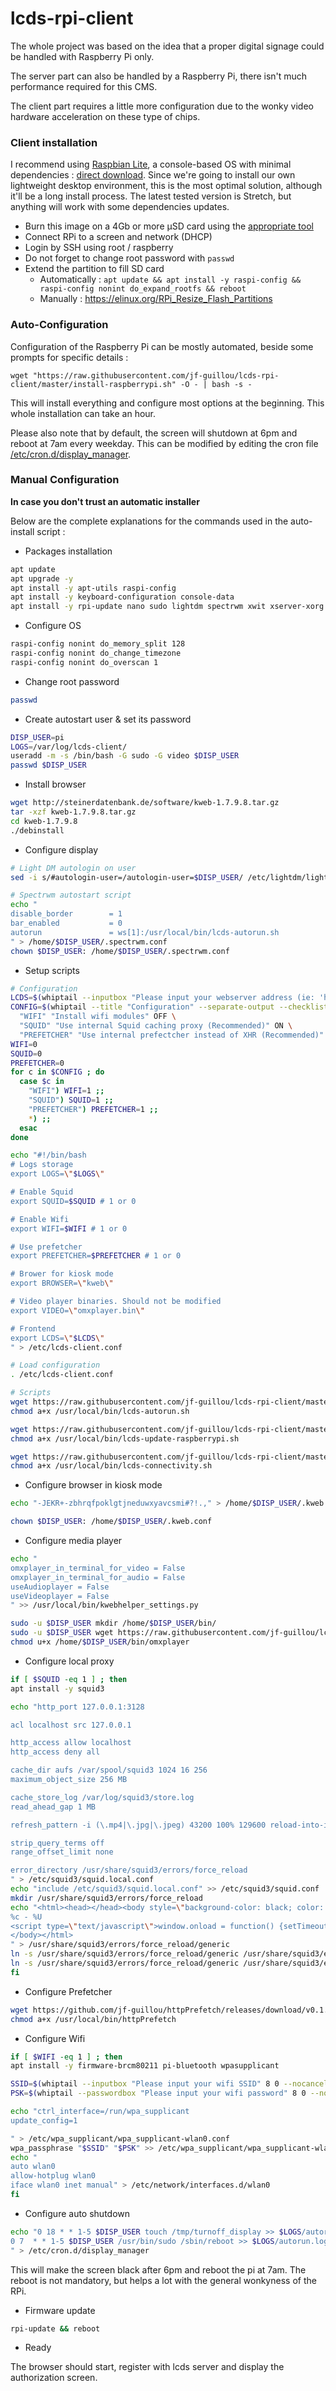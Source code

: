 # lcds-rpi-client

The whole project was based on the idea that a proper digital signage could be handled with Raspberry Pi only.

The server part can also be handled by a Raspberry Pi, there isn't much performance required for this CMS.

The client part requires a little more configuration due to the wonky video hardware acceleration on these type of chips.

### Client installation

I recommend using [Raspbian Lite](https://www.raspberrypi.org/downloads/raspbian/), a console-based OS with minimal dependencies : [direct download](https://downloads.raspberrypi.org/raspbian_lite_latest).
Since we're going to install our own lightweight desktop environment, this is the most optimal solution, although it'll be a long install process.
The latest tested version is Stretch, but anything will work with some dependencies updates.

- Burn this image on a 4Gb or more µSD card using the [appropriate tool](https://www.raspberrypi.org/documentation/installation/installing-images/README.md)
- Connect RPi to a screen and network (DHCP)
- Login by SSH using root / raspberry
- Do not forget to change root password with
  `passwd`
- Extend the partition to fill SD card
  - Automatically : `apt update && apt install -y raspi-config && raspi-config nonint do_expand_rootfs && reboot`
  - Manually : https://elinux.org/RPi_Resize_Flash_Partitions

### Auto-Configuration

Configuration of the Raspberry Pi can be mostly automated, beside some prompts for specific details :

`wget "https://raw.githubusercontent.com/jf-guillou/lcds-rpi-client/master/install-raspberrypi.sh" -O - | bash -s -`

This will install everything and configure most options at the beginning. This whole installation can take an hour.

Please also note that by default, the screen will shutdown at 6pm and reboot at 7am every weekday.
This can be modified by editing the cron file [/etc/cron.d/display_manager](https://help.ubuntu.com/community/CronHowto#Two_Other_Types_of_Crontab).

### Manual Configuration

**In case you don't trust an automatic installer**

Below are the complete explanations for the commands used in the auto-install script :

- Packages installation
```bash
apt update
apt upgrade -y
apt install -y apt-utils raspi-config
apt install -y keyboard-configuration console-data
apt install -y rpi-update nano sudo lightdm spectrwm xwit xserver-xorg python python-tk lxterminal
```

- Configure OS
```bash
raspi-config nonint do_memory_split 128
raspi-config nonint do_change_timezone
raspi-config nonint do_overscan 1
```

- Change root password
```bash
passwd
```

- Create autostart user & set its password
```bash
DISP_USER=pi
LOGS=/var/log/lcds-client/
useradd -m -s /bin/bash -G sudo -G video $DISP_USER
passwd $DISP_USER
```

- Install browser
```bash
wget http://steinerdatenbank.de/software/kweb-1.7.9.8.tar.gz
tar -xzf kweb-1.7.9.8.tar.gz
cd kweb-1.7.9.8
./debinstall
```

- Configure display
```bash
# Light DM autologin on user
sed -i s/#autologin-user=/autologin-user=$DISP_USER/ /etc/lightdm/lightdm.conf

# Spectrwm autostart script
echo "
disable_border        = 1
bar_enabled           = 0
autorun               = ws[1]:/usr/local/bin/lcds-autorun.sh
" > /home/$DISP_USER/.spectrwm.conf
chown $DISP_USER: /home/$DISP_USER/.spectrwm.conf
```

- Setup scripts
```bash
# Configuration
LCDS=$(whiptail --inputbox "Please input your webserver address (ie: 'https://lcds-webserver')" 0 0 --nocancel 3>&1 1>&2 2>&3)
CONFIG=$(whiptail --title "Configuration" --separate-output --checklist "Select configuration options" 0 0 0 \
  "WIFI" "Install wifi modules" OFF \
  "SQUID" "Use internal Squid caching proxy (Recommended)" ON \
  "PREFETCHER" "Use internal prefectcher instead of XHR (Recommended)" ON 3>&1 1>&2 2>&3)
WIFI=0
SQUID=0
PREFETCHER=0
for c in $CONFIG ; do
  case $c in
    "WIFI") WIFI=1 ;;
    "SQUID") SQUID=1 ;;
    "PREFETCHER") PREFETCHER=1 ;;
    *) ;;
  esac
done

echo "#!/bin/bash
# Logs storage
export LOGS=\"$LOGS\"

# Enable Squid
export SQUID=$SQUID # 1 or 0

# Enable Wifi
export WIFI=$WIFI # 1 or 0

# Use prefetcher
export PREFETCHER=$PREFETCHER # 1 or 0

# Brower for kiosk mode
export BROWSER=\"kweb\"

# Video player binaries. Should not be modified
export VIDEO=\"omxplayer.bin\"

# Frontend
export LCDS=\"$LCDS\"
" > /etc/lcds-client.conf

# Load configuration
. /etc/lcds-client.conf

# Scripts
wget https://raw.githubusercontent.com/jf-guillou/lcds-rpi-client/master/autorun.sh -O /usr/local/bin/lcds-autorun.sh
chmod a+x /usr/local/bin/lcds-autorun.sh

wget https://raw.githubusercontent.com/jf-guillou/lcds-rpi-client/master/update-raspberrypi.sh -O /usr/local/bin/lcds-update-raspberrypi.sh
chmod a+x /usr/local/bin/lcds-update-raspberrypi.sh

wget https://raw.githubusercontent.com/jf-guillou/lcds-rpi-client/master/connectivity.sh -O /usr/local/bin/lcds-connectivity.sh
chmod a+x /usr/local/bin/lcds-connectivity.sh
```

- Configure browser in kiosk mode
```bash
echo "-JEKR+-zbhrqfpoklgtjneduwxyavcsmi#?!.," > /home/$DISP_USER/.kweb.conf

chown $DISP_USER: /home/$DISP_USER/.kweb.conf
```

- Configure media player
```bash
echo "
omxplayer_in_terminal_for_video = False
omxplayer_in_terminal_for_audio = False
useAudioplayer = False
useVideoplayer = False
" >> /usr/local/bin/kwebhelper_settings.py

sudo -u $DISP_USER mkdir /home/$DISP_USER/bin/
sudo -u $DISP_USER wget https://raw.githubusercontent.com/jf-guillou/lcds-rpi-client/master/omxplayer -O /home/$DISP_USER/bin/omxplayer
chmod u+x /home/$DISP_USER/bin/omxplayer
```

- Configure local proxy
```bash
if [ $SQUID -eq 1 ] ; then
apt install -y squid3

echo "http_port 127.0.0.1:3128

acl localhost src 127.0.0.1

http_access allow localhost
http_access deny all

cache_dir aufs /var/spool/squid3 1024 16 256
maximum_object_size 256 MB

cache_store_log /var/log/squid3/store.log
read_ahead_gap 1 MB

refresh_pattern -i (\.mp4|\.jpg|\.jpeg) 43200 100% 129600 reload-into-ims

strip_query_terms off
range_offset_limit none

error_directory /usr/share/squid3/errors/force_reload
" > /etc/squid3/squid.local.conf
echo "include /etc/squid3/squid.local.conf" >> /etc/squid3/squid.conf
mkdir /usr/share/squid3/errors/force_reload
echo "<html><head></head><body style=\"background-color: black; color: gray;\">
%c - %U
<script type=\"text/javascript\">window.onload = function() {setTimeout(function() {window.location.reload();}, 10000);};</script>
</body></html>
" > /usr/share/squid3/errors/force_reload/generic
ln -s /usr/share/squid3/errors/force_reload/generic /usr/share/squid3/errors/force_reload/ERR_CONNECT_FAIL
ln -s /usr/share/squid3/errors/force_reload/generic /usr/share/squid3/errors/force_reload/ERR_DNS_FAIL
fi
```

- Configure Prefetcher
```bash
wget https://github.com/jf-guillou/httpPrefetch/releases/download/v0.1.0/httpPrefetch -O /usr/local/bin/httpPrefetch
chmod a+x /usr/local/bin/httpPrefetch
```

- Configure Wifi
```bash
if [ $WIFI -eq 1 ] ; then
apt install -y firmware-brcm80211 pi-bluetooth wpasupplicant

SSID=$(whiptail --inputbox "Please input your wifi SSID" 8 0 --nocancel 3>&1 1>&2 2>&3)
PSK=$(whiptail --passwordbox "Please input your wifi password" 8 0 --nocancel 3>&1 1>&2 2>&3)

echo "ctrl_interface=/run/wpa_supplicant
update_config=1

" > /etc/wpa_supplicant/wpa_supplicant-wlan0.conf
wpa_passphrase "$SSID" "$PSK" >> /etc/wpa_supplicant/wpa_supplicant-wlan0.conf
echo "
auto wlan0
allow-hotplug wlan0
iface wlan0 inet manual" > /etc/network/interfaces.d/wlan0
fi
```

- Configure auto shutdown
```bash
echo "0 18 * * 1-5 $DISP_USER touch /tmp/turnoff_display >> $LOGS/autorun.log 2>&1
0 7  * * 1-5 $DISP_USER /usr/bin/sudo /sbin/reboot >> $LOGS/autorun.log 2>&1
" > /etc/cron.d/display_manager
```
This will make the screen black after 6pm and reboot the pi at 7am.
The reboot is not mandatory, but helps a lot with the general wonkyness of the RPi.

- Firmware update
```bash
rpi-update && reboot
```

- Ready

The browser should start, register with lcds server and display the authorization screen.
